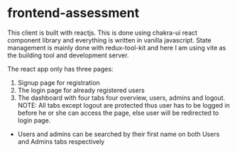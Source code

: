 # frontend-assessment

This client is built with reactjs. This is done using chakra-ui react component library
and everything is written in vanilla javascript. State management is mainly done with
redux-tool-kit and here I am using vite as the building tool and development server.

The react app only has three pages:

1. Signup page for registration
2. The login page for already registered users
3. The dashboard with four tabs four overview, users, admins and logout.
   NOTE: All tabs except logout are protected thus user has to be logged in before he or she
   can access the page, else user will be redirected to login page.

- Users and admins can be searched by their first name on both Users and Admins tabs
  respectively
